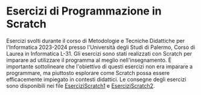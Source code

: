 # Esercizi di Programmazione in Scratch
Esercizi svolti durante il corso di Metodologie e Tecniche Didattiche per l'Informatica 2023-2024 presso l'Università degli Studi di Palermo, Corso di Laurea in Informatica L-31. Gli esercizi sono stati realizzati con Scratch per imparare ad utilizzare il programma al meglio nell'insegnamento. È importante sottolineare che l'obiettivo di questi esercizi non era imparare a programmare, ma piuttosto esplorare come Scratch possa essere efficacemente impiegato in contesti didattici. Le consegne degli esercizi sono disponibili nei file [EserciziScratch1](https://github.com/FedeDC512/scratch-exercises/blob/main/EserciziScratch1.pdf) e [EserciziScratch2](https://github.com/FedeDC512/scratch-exercises/blob/main/EserciziScratch2.pdf).
